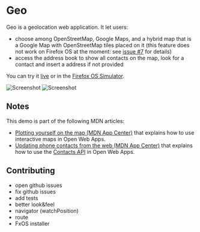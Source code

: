 # Geo

Geo is a geolocation web application. It let users:
- choose among OpenStreetMap, Google Maps, and a hybrid map that is a Google Map with OpenStreetMap tiles placed on it (this feature does not work on Firefox OS at the moment: see [issue #7](https://github.com/franciov/geo/issues/7) for details)
- access the address book to show all contacts on the map, look for a contact and insert a address if not provided

You can try it [live](http://goo.gl/FVhr5L) or in the [Firefox OS Simulator](https://developer.mozilla.org/en/docs/Tools/Firefox_OS_Simulator).

![Screenshot](https://raw.githubusercontent.com/franciov/geo/master/img/screenshots/osm-search-rome.png)
![Screenshot](https://raw.githubusercontent.com/franciov/geo/mdn_updating_phone_contacts_from_the_web/img/screenshots/contacts-all.png)

## Notes

This demo is part of the following MDN articles:
- [Plotting yourself on the map (MDN App Center)](https://developer.mozilla.org/en-US/Apps/Developing/gather_and_modify_data/Plotting_yourself_on_the_map) that explains how to use interactive maps in Open Web Apps.
- [Updating phone contacts from the web (MDN App Center)](https://developer.mozilla.org/en-US/Apps/Developing/gather_and_modify_data/Updating_phone_contacts_from_the_web) that explains how to use the [Contacts API](https://developer.mozilla.org/en-US/docs/WebAPI/Contacts) in Open Web Apps.

## Contributing

- open github issues
- fix github issues
- add tests
- better look&feel
- navigator (watchPosition)
- route
- FxOS installer
